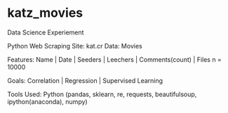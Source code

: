 # katz_movies

Data Science Experiement

Python Web Scraping 
Site: kat.cr
Data: Movies 

Features:
Name | Date | Seeders | Leechers | Comments(count) | Files
n = 10000

Goals:
Correlation | Regression | Supervised Learning

Tools Used:
Python (pandas, sklearn, re, requests, beautifulsoup, ipython(anaconda), numpy)
